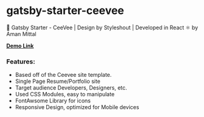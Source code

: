 # gatsby-starter-ceevee

🚀 Gatsby Starter - CeeVee | Design by Styleshout | Developed in React ⚛️ by Aman Mittal

**[Demo Link]()**

### Features:

* Based off of the Ceevee site template.
* Single Page Resume/Portfolio site
* Target audience Developers, Designers, etc.
* Used CSS Modules, easy to manipulate
* FontAwsome Library for icons
* Responsive Design, optimized for Mobile devices

